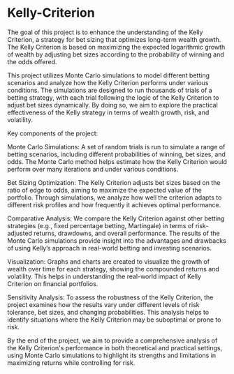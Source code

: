 # Kelly-Criterion
 
The goal of this project is to enhance the understanding of the Kelly Criterion, a strategy for bet sizing that optimizes long-term wealth growth. The Kelly Criterion is based on maximizing the expected logarithmic growth of wealth by adjusting bet sizes according to the probability of winning and the odds offered.

This project utilizes Monte Carlo simulations to model different betting scenarios and analyze how the Kelly Criterion performs under various conditions. The simulations are designed to run thousands of trials of a betting strategy, with each trial following the logic of the Kelly Criterion to adjust bet sizes dynamically. By doing so, we aim to explore the practical effectiveness of the Kelly strategy in terms of wealth growth, risk, and volatility.

Key components of the project:

Monte Carlo Simulations: A set of random trials is run to simulate a range of betting scenarios, including different probabilities of winning, bet sizes, and odds. The Monte Carlo method helps estimate how the Kelly Criterion would perform over many iterations and under various conditions.  

Bet Sizing Optimization: The Kelly Criterion adjusts bet sizes based on the ratio of edge to odds, aiming to maximize the expected value of the portfolio. Through simulations, we analyze how well the criterion adapts to different risk profiles and how frequently it achieves optimal performance.  

Comparative Analysis: We compare the Kelly Criterion against other betting strategies (e.g., fixed percentage betting, Martingale) in terms of risk-adjusted returns, drawdowns, and overall performance. The results of the Monte Carlo simulations provide insight into the advantages and drawbacks of using Kelly’s approach in real-world betting and investing scenarios.  

Visualization: Graphs and charts are created to visualize the growth of wealth over time for each strategy, showing the compounded returns and volatility. This helps in understanding the real-world impact of Kelly Criterion on financial portfolios.  

Sensitivity Analysis: To assess the robustness of the Kelly Criterion, the project examines how the results vary under different levels of risk tolerance, bet sizes, and changing probabilities. This analysis helps to identify situations where the Kelly Criterion may be suboptimal or prone to risk.  

By the end of the project, we aim to provide a comprehensive analysis of the Kelly Criterion's performance in both theoretical and practical settings, using Monte Carlo simulations to highlight its strengths and limitations in maximizing returns while controlling for risk.  
